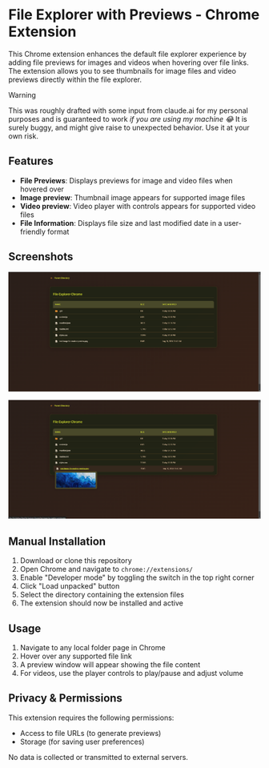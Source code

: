 # File Explorer with Previews - Chrome Extension

This Chrome extension enhances the default file explorer experience by adding file previews for images and videos when hovering over file links. The extension allows you to see thumbnails for image files and video previews directly within the file explorer.

> [!Warning]
> This was roughly drafted with some input from claude.ai for my personal purposes and is guaranteed to work _if you are using my machine 😂_ It is surely buggy, and might give raise to unexpected behavior. Use it at your own risk. 

## Features

- **File Previews**: Displays previews for image and video files when hovered over
- **Image preview**: Thumbnail image appears for supported image files
- **Video preview**: Video player with controls appears for supported video files
- **File Information**: Displays file size and last modified date in a user-friendly format

## Screenshots
![alt text](image.png)

![alt text](image-1.png)

## Manual Installation

1. Download or clone this repository
2. Open Chrome and navigate to `chrome://extensions/`
3. Enable "Developer mode" by toggling the switch in the top right corner
4. Click "Load unpacked" button
5. Select the directory containing the extension files
6. The extension should now be installed and active

## Usage

1. Navigate to any local folder page in Chrome
2. Hover over any supported file link
3. A preview window will appear showing the file content
4. For videos, use the player controls to play/pause and adjust volume

## Privacy & Permissions

This extension requires the following permissions:
- Access to file URLs (to generate previews)
- Storage (for saving user preferences)

No data is collected or transmitted to external servers.
